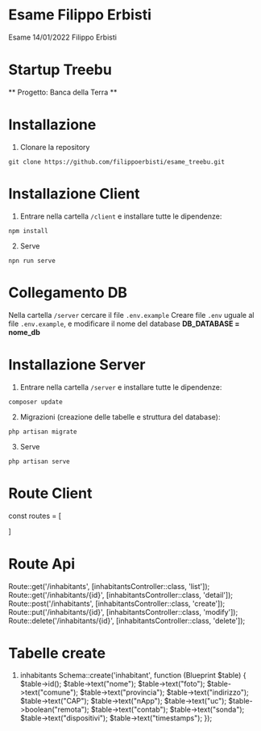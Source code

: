 # Esame Filippo Erbisti

Esame 14/01/2022
Filippo Erbisti

# Startup Treebu

** Progetto: Banca della Terra **

# Installazione

1. Clonare la repository

```
git clone https://github.com/filippoerbisti/esame_treebu.git
```

# Installazione Client

1. Entrare nella cartella `/client` e installare tutte le dipendenze:

```
npm install
```

2. Serve

```
npn run serve
```

# Collegamento DB

Nella cartella `/server` cercare il file `.env.example`
Creare file `.env` uguale al file `.env.example`, e modificare il nome del database **DB_DATABASE = nome_db**

# Installazione Server

1. Entrare nella cartella `/server` e installare tutte le dipendenze:

```
composer update
```

2. Migrazioni (creazione delle tabelle e struttura del database):

```
php artisan migrate
```

3. Serve

```
php artisan serve
```

# Route Client

const routes = [

]

# Route Api

Route::get('/inhabitants', [inhabitantsController::class, 'list']);
Route::get('/inhabitants/{id}', [inhabitantsController::class, 'detail']);
Route::post('/inhabitants', [inhabitantsController::class, 'create']);
Route::put('/inhabitants/{id}', [inhabitantsController::class, 'modify']);
Route::delete('/inhabitants/{id}', [inhabitantsController::class, 'delete']);

# Tabelle create

1. inhabitants
   Schema::create('inhabitant', function (Blueprint $table) {
   $table->id();
   $table->text("nome");
   $table->text("foto");
   $table->text("comune");
   $table->text("provincia");
   $table->text("indirizzo");
   $table->text("CAP");
   $table->text("nApp");
   $table->text("uc");
   $table->boolean("remota");
   $table->text("contab");
   $table->text("sonda");
   $table->text("dispositivi");
   $table->text("timestamps");
   });
